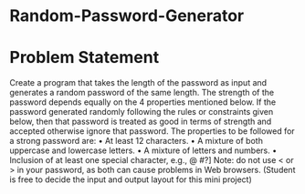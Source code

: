 # Random-Password-Generator

# Problem Statement
Create a program that takes the length of the password as input and generates a random password of the same length. The strength of the password depends equally on the 4 properties mentioned below. If the password generated randomly following the rules or constraints given below, then that password is treated as good in terms of strength and accepted otherwise ignore that password.
The properties to be followed for a strong password are:
•	At least 12 characters.
•	A mixture of both uppercase and lowercase letters.
•	A mixture of letters and numbers. 
•	Inclusion of at least one special character, e.g., @ #?]
Note: do not use < or > in your password, as both can cause problems in Web browsers.
(Student is free to decide the input and output layout for this mini project)
